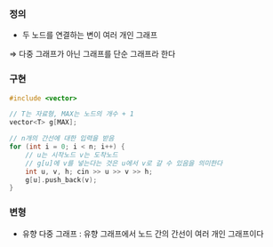 ### 정의
- 두 노드를 연결하는 변이 여러 개인 그래프

⇒ 다중 그래프가 아닌 그래프를 단순 그래프라 한다

### 구현
```cpp
#include <vector>

// T는 자료형, MAX는 노드의 개수 + 1
vector<T> g[MAX];

// n개의 간선에 대한 입력을 받음
for (int i = 0; i < n; i++) {
	// u는 시작노드 v는 도착노드
	// g[u]에 v를 넣는다는 것은 u에서 v로 갈 수 있음을 의미한다
	int u, v, h; cin >> u >> v >> h;
	g[u].push_back(v);
}
```

### 변형
- 유향 다중 그래프 : 유향 그래프에서 노드 간의 간선이 여러 개인 그래프이다